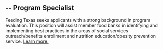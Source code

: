 --
Program Specialist
--
Feeding Texas seeks applicants with a strong background in program evaluation. This position will assist member food banks in identifying and implementing best practices in the areas of social services outreach/benefits enrollment and nutrition education/obesity prevention service. [Learn more.](https://s3-us-west-2.amazonaws.com/assets.feedingtexas.org/pdf/Program-Specialist.pdf)
